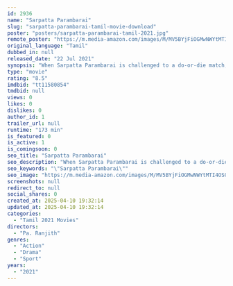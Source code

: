 ```yaml
---
id: 2936
name: "Sarpatta Parambarai"
slug: "sarpatta-parambarai-tamil-movie-download"
poster: "posters/sarpatta-parambarai-tamil-2021.jpg"
remote_poster: "https://m.media-amazon.com/images/M/MV5BYjFiOGMwNWYtMTI4OS00YWE2LTllZmQtOTRjMjEzM2M0NWM0XkEyXkFqcGc@._V1_SX300.jpg"
original_language: "Tamil"
dubbed_in: null
released_date: "22 Jul 2021"
synopsis: "When Sarpatta Parambarai is challenged to a do-or-die match, will Kabilan, a young labourer, put on the gloves himself and lead his clan to victory, or be dissuaded by his disapproving mother and dangerous politics?"
type: "movie"
rating: "8.5"
imdbid: "tt11580854"
tmdbid: null
views: 0
likes: 0
dislikes: 0
author_id: 1
trailer_url: null
runtime: "173 min"
is_featured: 0
is_active: 1
is_comingsoon: 0
seo_title: "Sarpatta Parambarai"
seo_description: "When Sarpatta Parambarai is challenged to a do-or-die match, will Kabilan, a young labourer, put on the gloves himself and lead his clan to victory, or be dissuaded by his disapproving mother and dangerous politics?"
seo_keywords: "\"Sarpatta Parambarai\""
seo_image: "https://m.media-amazon.com/images/M/MV5BYjFiOGMwNWYtMTI4OS00YWE2LTllZmQtOTRjMjEzM2M0NWM0XkEyXkFqcGc@._V1_SX300.jpg"
screenshots: null
redirect_to: null
social_shares: 0
created_at: 2025-04-10 19:32:14
updated_at: 2025-04-10 19:32:14
categories:
  - "Tamil 2021 Movies"
directors:
  - "Pa. Ranjith"
genres:
  - "Action"
  - "Drama"
  - "Sport"
years:
  - "2021"
---
```


